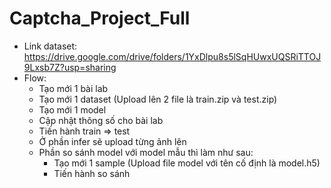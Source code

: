 # Captcha_Project_Full
- Link dataset: https://drive.google.com/drive/folders/1YxDlpu8s5lSqHUwxUQSRiTTOJ9Lxsb7Z?usp=sharing
- Flow:
  + Tạo mới 1 bài lab
  + Tạo mới 1 dataset (Upload lên 2 file là train.zip và test.zip)
  + Tạo mới 1 model
  + Cập nhật thông số cho bài lab
  + Tiến hành train => test
  + Ở phần infer sẽ upload từng ảnh lên
  + Phần so sánh model với model mẫu thì làm như sau:
     - Tạo mới 1 sample (Upload file model với tên cố định là model.h5)
     - Tiến hành so sánh
